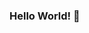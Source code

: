 ### Hello World! 👋

![]()

<!-- 
![LeetCode Stats](https://leetcode.card.workers.dev/justinsillou?theme=default&font=baloo&extension=null)
-->
